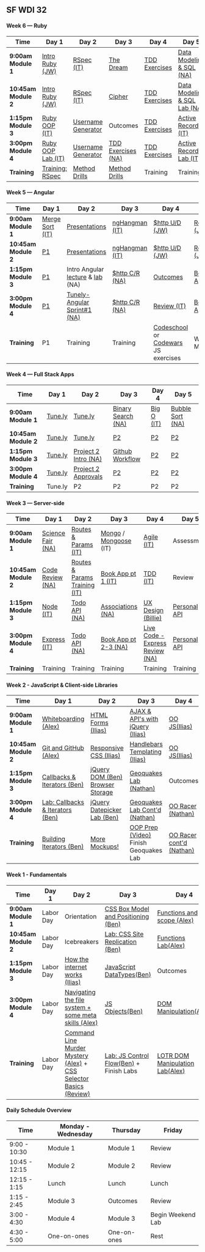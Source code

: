 <!--

#### Sample Week

Time | Day 1                                      | Day 2                                | Day 3                                      | Day 4                                      | Day 5
----- |--------------------------------    | ------------------------------ | ---------------------------------  | ---------------------------------   | -----------------------------------
**9:00am Module 1** | [1A][x-1A] | [2A][x-2A]  | [3A][x-3A] | [4A][x-4A] | [5A][x-5A]
 **10:45am Module 2** | [1B][x-1B] | [2B][x-2B]  | [3B][x-3B] | [4B][x-4B] | [5B][x-5B]
**1:15pm Module 3** |[1C][x-1C]| [2C][x-2C]  | [3C][x-3C] | [4C][x-4C] | [5C][x-5C]
**3:00pm Module 4** | [1D][x-1D] |  [2D][x-2D]|  [3D][x-3D]|  [4D][x-4D]| [5D][x-5D]
**Training** | Training | Training | Training | Training | Training

[x-1A]: # "..."
[x-1B]: # "..."
[x-1C]: # "..."
[x-1D]: # "..."

[x-2A]: # "..."
[x-2B]: # "..."
[x-2C]: # "..."
[x-2D]: # "..."

[x-3A]: # "..."
[x-3B]: # "..."
[x-3C]: # "..."
[x-3D]: # "..."

[x-4A]: # "..."
[x-4B]: # "..."
[x-4C]: # "..."
[x-4D]: # "..."

[x-5A]: # "..."
[x-5B]: # "..."
[x-5C]: # "..."
[x-5D]: # "..."


-->

## SF WDI 32

#### Week 6 — Ruby

Time | Day 1                                      | Day 2                                | Day 3                                      | Day 4                                      | Day 5
----- |--------------------------------    | ------------------------------ | ---------------------------------  | ---------------------------------   | -----------------------------------
**9:00am Module 1** | [Intro Ruby (JW)][6-1A] | [RSpec (IT)][6-2A]  | [The Dream][6-3A] | [TDD Exercises][6-4A] | [Data Modeling & SQL (NA)][6-5A]
 **10:45am Module 2** | [Intro Ruby (JW)][6-1B] | [RSpec (IT)][6-2B]  | [Cipher][6-3B] | [TDD Exercises][6-4B] | [Data Modeling & SQL Lab (NA)][6-5B]
**1:15pm Module 3** |[Ruby OOP (IT)][6-1C]| [Username Generator][6-2C]  | Outcomes | [TDD Exercises][6-4C] | [Active Record (IT)][6-5C]
**3:00pm Module 4** | [Ruby OOP Lab (IT)][6-1D] |  [Username Generator][6-2D]|  [TDD Exercises (NA)][6-3D]|  [TDD Exercises][6-4D]| [Active Record Lab (IT)][6-5D]
**Training** | [Training: RSpec][6-1E] | [Method Drills][6-2E] | [Method Drills][6-2E] | Training | Training

[6-1A]: https://github.com/sf-wdi-gaia/intro-ruby-1 "..."
[6-1B]: https://github.com/sf-wdi-gaia/ruby-koans "..."
[6-1C]: https://github.com/sf-wdi-gaia/ruby-oop/blob/master/readme.md "..."
[6-1D]: https://github.com/sf-wdi-gaia/landlord-ruby-oop "..."
[6-1E]: https://www.codeschool.com/courses/testing-with-rspec "..."

[6-2A]: https://github.com/sf-wdi-gaia/rspec "..."
[6-2B]: https://github.com/sf-wdi-gaia/rspec "..."
[6-2C]: https://github.com/sf-wdi-gaia/username-generator "Username Generator"
[6-2D]: https://github.com/sf-wdi-gaia/username-generator "Username Generator"
[6-2E]: https://github.com/SF-WDI-LABS/ruby_method_drills "Ruby Method Drills"

[6-3A]: https://github.com/sf-wdi-gaia/the-dream "..."
[6-3B]: https://github.com/sf-wdi-gaia/ruby-cipher-challenge "..."
[6-3C]: # "..."
[6-3D]: # "..."
[6-3E]: https://github.com/SF-WDI-LABS/ruby_method_drills "Ruby Method Drills"

[6-4A]: # "..."
[6-4B]: # "..."
[6-4C]: # "..."
[6-4D]: # "..."

[6-5A]: # "..."
[6-5B]: # "..."
[6-5C]: # "..."
[6-5D]: # "..."

#### Week 5 — Angular

Time | Day 1                                      | Day 2                                | Day 3                                      | Day 4                                      | Day 5
----- |--------------------------------    | ------------------------------ | ---------------------------------  | ---------------------------------   | -----------------------------------
**9:00am Module 1** | [Merge Sort (IT)][5-1A] | [Presentations][5-2A]  | [ngHangman (IT)][5-3A] | [$http U/D (JW)][5-4A] | [Routing (JW)][5-5A]
 **10:45am Module 2** | [P1][5-1B] | [Presentations][5-2B]  | [ngHangman (IT)][5-3B] | [$http U/D (JW)][5-4B] | [Routing (JW)][5-5B]
**1:15pm Module 3** |[P1][5-1C]| Intro Angular [lecture][5-2CA] & [lab][5-2CB] (NA)  | [$http C/R (NA)][5-3C] | [Outcomes][5-4C] | [Book App (IT)][5-5C]
**3:00pm Module 4** | [P1][5-1D] |  [Tunely-Angular Sprint#1 (NA)][5-2D]|  [$http C/R (NA)][5-3D]|  [Review (IT)][5-4D]| [Book App (IT)][5-5D]
**Training** | P1 | Training | Training | [Codeschool][5-4E] or [Codewars][5-4F] JS exercises | Weekend MVP

[5-1A]: https://github.com/sf-wdi-gaia/merge-sort "..."
[5-1B]: # "..."
[5-1C]: # "..."
[5-1D]: # "..."

[5-2A]: # "..."
[5-2B]: # "..."
[5-2CA]: https://github.com/sf-wdi-gaia/intro-angular "Intro Angular Notes"
[5-2CB]: https://github.com/sf-wdi-gaia/intro_angular_challenges "Intro Angular Challenges"
[5-2D]: https://github.com/sf-wdi-gaia/tunely-angular "Tunely Angular"

[5-3A]: https://github.com/sf-wdi-gaia/ng-hangman "..."
[5-3B]: https://github.com/sf-wdi-gaia/ng-hangman "..."
[5-3C]: # "..."
[5-3D]: # "..."

[5-4A]: # "..."
[5-4B]: # "..."
[5-4C]: # "..."
[5-4D]: # "..."
[5-4E]: https://www.codeschool.com/courses/shaping-up-with-angular-js "..."
[5-4F]: https://www.codewars.com "..."

[5-5A]: https://github.com/sf-wdi-gaia/angular-routing "..."
[5-5B]: https://github.com/sf-wdi-gaia/tunely-angular/blob/master/docs/sprint4.md "..."
[5-5C]: https://github.com/sf-wdi-gaia/angular-books-crud-lab "..."
[5-5D]: https://github.com/sf-wdi-gaia/angular-books-crud-lab "..."


#### Week 4 — Full Stack Apps

Time | Day 1                                      | Day 2                                | Day 3                                      | Day 4                                      | Day 5
----- |--------------------------------    | ------------------------------ | ---------------------------------  | ---------------------------------   | -----------------------------------
**9:00am Module 1** | [Tune.ly][4-1A] | [Tune.ly][4-2A] | [Binary Search (NA)][4-3A] | [Big O (IT)][4-4A] | [Bubble Sort (NA)][4-5A]
 **10:45am Module 2** | [Tune.ly][4-1B] | [Tune.ly][4-2B] | [P2][4-3B] | [P2][4-4B] | [P2][4-5B]
**1:15pm Module 3** |[Tune.ly][4-1C] | [Project 2 Intro (NA)][4-2C] | [Github Workflow][4-3C] | [P2][4-4C] | [P2][4-5C]
**3:00pm Module 4** | [Tune.ly][4-1D] | [Project 2 Approvals][4-2D] | [P2][4-3D] | [P2][4-4D] | [P2][4-5D]
**Training** | Tune.ly | P2 | P2 | P2 | P2

[4-1A]: https://github.com/sf-wdi-gaia/tunely "..."
[4-1B]: # "..."
[4-1C]: # "..."
[4-1D]: # "..."

[4-2A]: # "..."
[4-2B]: # "..."
[4-2C]: https://github.com/sf-wdi-gaia/project-2 "..."
[4-2D]: # "..."

[4-3A]: https://github.com/sf-wdi-gaia/binary-search "Binary Search"
[4-3B]: # "..."
[4-3C]: https://github.com/sf-wdi-gaia/github-collaboration "..."
[4-3D]: # "..."

[4-4A]: https://github.com/sf-wdi-gaia/algorithm-complexity-and-big-o/blob/master/README.md "..."
[4-4B]: # "..."
[4-4C]: # "..."
[4-4D]: # "..."

[4-5A]: https://github.com/sf-wdi-gaia/bubble-sort "Bubba Sort"
[4-5B]: # "..."
[4-5C]: # "..."
[4-5D]: # "..."
[4-5E]: # "..."
[4-5F]: # "..."

#### Week 3 — Server-side

Time | Day 1                                      | Day 2                                | Day 3                                      | Day 4                                      | Day 5
----- |--------------------------------    | ------------------------------ | ---------------------------------  | ---------------------------------   | -----------------------------------
**9:00am Module 1** | [Science Fair (NA)][3-1A] | [Routes & Params (IT)][3-2A]  | [Mongo][3-3A-1] / [Mongoose][3-3A-2] (IT) | [Agile (IT)][3-4A] | Assessment
 **10:45am Module 2** | [Code Review (NA)][3-1B] | [Routes & Params Training (IT)][3-2B]  | [Book App pt 1 (IT)][3-3B] | [TDD (IT)][3-4B] | Review
**1:15pm Module 3** |[Node (IT)][3-1C]| [Todo API (NA)][3-2C]  | [Associations (NA)][3-3C] | [UX Design (Billie)][3-4C]  | [Personal API][3-5C]
**3:00pm Module 4** | [Express (IT)][3-1D] |  [Todo API (NA)][3-2D]|  [Book App pt 2-3 (NA)][3-3D]|  [Live Code - Express Review (NA)][3-4D]| [Personal API][3-5D]
**Training** | Training | Training | Training | Training | Training

[3-1A]: # "..."
[3-1B]: https://github.com/sf-wdi-gaia/game-code-review "Game Code Review"
[3-1C]: https://github.com/sf-wdi-gaia/nodejs "..."
[3-1D]: https://github.com/sf-wdi-gaia/express "..."

[3-2A]: https://github.com/sf-wdi-gaia/express-dynamic-routes "..."
[3-2B]: https://github.com/sf-wdi-gaia/express-routes-training "..."
[3-2C]: https://github.com/sf-wdi-gaia/test-driven-todo-api "Todo Api"
[3-2D]: https://github.com/sf-wdi-gaia/test-driven-todo-api "Todo Api"

[3-3A-1]: https://github.com/sf-wdi-gaia/mongo-intro "..."
[3-3A-2]: https://github.com/sf-wdi-gaia/mongoose "..."
[3-3B]: https://github.com/sf-wdi-gaia/mongoose-books-app "..."
[3-3C]: https://github.com/sf-wdi-gaia/mongo-structured-data "mongo-structured-data"
[3-3D]: https://github.com/sf-wdi-gaia/mongoose-books-app "..."

[3-4A]: https://github.com/sf-wdi-gaia/software-development-best-practices "..."
[3-4B]: https://github.com/sf-wdi-gaia/tdd-jasmine "..."
[3-4C]: https://github.com/sf-wdi-gaia/UX-Design-Intro "..."
[3-4D]: https://github.com/sf-wdi-gaia/nathan-express-live-code/commits/master "Live Code (Express Review)"

[3-5A]: # "..."
[3-5B]: # "..."
[3-5C]: https://github.com/sf-wdi-gaia/express-personal-api "Personal API"
[3-5D]: https://github.com/sf-wdi-gaia/express-personal-api "Personal API"
[3-5E]: # "..."
[3-5F]: # "..."
 
#### Week 2 - JavaScript & Client-side Libraries

Time |Day 1                                      | Day 2                                | Day 3                                      | Day 4                                      | Day 5
----- |--------------------------------           | ------------------------------------ | ------------------------------------       | ---------------------------------------    | -----------------------------------
 **9:00am Module 1** | [Whiteboarding (Alex)][2-1A] |      [HTML Forms (Ilias)][2-2A]                |  [AJAX & API's with jQuery (Ilias)][2-3A]   |  [OO JS(Ilias)][2-4A]     | Assessment (Ilias)
 **10:45am Module 2** |[Git and GitHub (Alex)][2-1B]      |   [Responsive CSS (Ilias)][2-2B]  |    [Handlebars Templating (Ilias)][2-3B]  |    [OO JS(Ilias)][2-4B]    | Review (Ilias)
**1:15pm Module 3** |[Callbacks & Iterators (Ben)][2-1C]         |  [jQuery DOM (Ben)][2-2C] [Browser Storage][2-2D] |    [Geoquakes Lab (Nathan)][2-3C]     |  Outcomes     | Culture Building (Alex)
**3:00pm Module 4** | [Lab: Callbacks & Iterators (Ben)][2-1D]    |  [jQuery Datepicker Lab (Ben)][2-2E]   | [Geoquakes Lab Cont'd (Nathan)][2-3C] |  [OO Racer (Nathan)][2-4C]  | [Project 0 Intro (Nathan)][2-5C]
**Training** |[Building Iterators (Ben)][2-1E] | [More Mockups!][2-2F]  |  [OOP Prep (Video)][2-3E]  Finish Geoquakes Lab | [OO Racer cont'd (Nathan)][2-4C] | [Project 0 Prework (Nathan)][2-5E]


[2-1A]: https://github.com/sf-wdi-gaia/whiteboarding "Whiteboarding"
<!-- https://github.com/sf-wdi-gaia/git-and-github "Git and GitHub Branching and Pages" -->

[2-1B]:https://github.com/sf-wdi-gaia/git-and-github "Git and GitHub lab"
[2-1C]: https://github.com/sf-wdi-gaia/js-callbacks-iterators "Callbacks & Iterators"
[2-1D]: https://github.com/sf-wdi-gaia/js-callbacks-iterators "Callbacks & Iterators Lab"
[2-1E]: https://github.com/sf-wdi-gaia/js-building-iterators-lab "Building Iterators"

[2-2A]: https://github.com/sf-wdi-gaia/html-forms "HTML Forms"
[2-2B]: https://github.com/sf-wdi-gaia/responsive-css "Responsive CSS"
[2-2C]: https://github.com/sf-wdi-gaia/jquery-dom "Intro jQuery - DOM"
[2-2D]: https://github.com/sf-wdi-gaia/jquery-and-browser-storage "jQuery and Browser Storage"
[2-2E]: https://github.com/sf-wdi-gaia/jquery-datepicker-lab  "jQuery Datepicker Lab"
[2-2F]: https://github.com/sf-wdi-gaia/more-css-mockups "More Mockups!"

[2-3A]: https://github.com/sf-wdi-gaia/ajax-with-jquery "AJAX & APIs with jQuery"
[2-3B]: https://github.com/sf-wdi-gaia/handlebars-client-side-templating "Handlebars Templating"
[2-3C]: https://github.com/sf-wdi-gaia/geoquakes "Geoquakes Lab"
[2-3D]: https://github.com/sf-wdi-gaia/geoquakes "Geoquakes Lab"

[2-3E]: https://www.youtube.com/watch?v=SS-9y0H3Si8 "OOP Prep"

[2-4A]: https://github.com/sf-wdi-gaia/js-oop-flower-power "OOP Lesson"
[2-4B]: https://github.com/sf-wdi-gaia/js-oop-flower-power "Flower Power OOP Lab"
[2-4C]: https://github.com/sf-wdi-gaia/OOP-Racer "OOP Racer"

[2-4D]: # "OOP Concepts"
[2-4E]: # "OOP Refactor (cont'd)"

[2-5A]: # "Review"
[2-5B]: # "Questions in a Hat"
<!-- https://github.com/sf-wdi-gaia/questions-in-a-hat/blob/master/week-02.md -->

[2-5C]: https://github.com/sf-wdi-gaia/project-1 "Project 0"
[2-5D]: # "Create an Issue"
[2-5E]: https://github.com/sf-wdi-gaia/project-1 "Weekend Lab"


#### Week 1 - Fundamentals

 Time | Day 1 |                     Day 2                                       | Day 3                                                         | Day 4                                                | Day  5                                    |
----- | -------- | --------------------------------                         | ------------------------------------                  | ------------------------------------     | ---------------------------------------   |
 **9:00am Module 1** | Labor Day |  Orientation                 |  [CSS Box Model and Positioning (Ben)][1-2A]    | [Functions and scope (Alex)][1-3C]  | Assessment (Ilias)
 **10:45am Module 2** | Labor Day |   Icebreakers               |  [Lab: CSS Site Replication (Ben)][1-2B]  |  [Functions Lab(Alex)][1-3D] | Review (Ilias)
 **1:15pm Module 3** | Labor Day  |  [How the internet works (Ilias)][1-1C]  |   [JavaScript DataTypes(Ben)][1-2C] | Outcomes  | [Chrome Dev Tools and Debugger(Ben)][1-4A]
**3:00pm Module 4** | Labor Day | [Navigating the file system + some meta skills (Alex)][1-1D]  |   [JS Objects(Ben)][1-2D] |  [DOM Manipulation(Alex)][1-4C]  | [Weekend Lab: JS Racer (Alex) ][1-4E]       
**Training**                | Labor Day | [Command Line Murder Mystery (Alex)][1-1E] + [CSS Selector Basics (Review)][1-1F] |  [Lab: JS Control Flow(Ben)][1-2E]  + Finish Labs   | [LOTR DOM Manipulation Lab(Alex)][1-4D]  | JS Racer

[1-1C]: https://github.com/sf-wdi-gaia/how-the-internet-works "How the Internet Works"
[1-1D]: https://github.com/sf-wdi-gaia/Terminal-Basics-Navigating-the-Filesystem/blob/master/readme.md "Navigating the File System"
[1-1E]: https://github.com/sf-wdi-gaia/clmystery "Lab: Command Line"
[1-1F]: https://github.com/sf-wdi-gaia/css-selector-basics "CSS Selector Basics"

[1-2A]: https://github.com/sf-wdi-gaia/css-box-model-and-positioning "Box Model and Positioning"
[1-2B]: https://github.com/sf-wdi-gaia/site-replication-css-lab "Lab: CSS Site Replication"
[1-2C]: https://github.com/sf-wdi-gaia/js-data-types "Data types, Variables and Arrays"
[1-2D]: https://github.com/sf-wdi-gaia/js-objects "JavaScript Objects"
[1-2E]: https://github.com/sf-wdi-gaia/control-flow "Mastering Control Flow"

[1-3C]: https://github.com/sf-wdi-gaia/js-functions "Functions and Scope"
[1-3D]: https://github.com/sf-wdi-gaia/js-functions-lab "Lab: JavaScript functions"
[1-3E]: https://vimeo.com/36579366 "Inventing on Principle, Bret Victor"


[1-4A]: https://github.com/sf-wdi-gaia/chrome-dev-tools-and-debugger "Debugging with Chrome Dev Tools"
[1-4B]: # "Debugging with Chrome Dev Tools"
<!-- https://github.com/sf-wdi-gaia/debugging-javascript.git -->

[1-4C]: https://github.com/sf-wdi-gaia/dom-manipulation-and-events "DOM Manipulation & Events"
[1-4D]: https://github.com/sf-wdi-gaia/dom-manipulation-lotr-lab "Lab: DOM Manipulation LoTR"
[1-4E]: https://github.com/sf-wdi-gaia/js-racer "Weekend Lab: JS Racer"
[1-4F]: https://github.com/sf-wdi-gaia/questions-in-a-hat/blob/master/week-01.md "questions in a hat"

[1-3E]: https://vimeo.com/36579366 "Inventing on Principle, Bret Victor"

#### Daily Schedule Overview

Time | Monday - Wednesday  | Thursday | Friday
----- | ------------------ | ----- | ----
9:00 - 10:30  | Module 1   | Module 1     | Review
10:45 - 12:15| Module 2   | Module 2     | Review
12:15 - 1:15 | Lunch         | Lunch          | Lunch
1:15 - 2:45 | Module 3      | Outcomes   | Review
3:00 - 4:30 | Module 4      | Module 3     | Begin Weekend Lab
4:30 - 5:00 | One-on-ones   | One-on-ones | Rest
